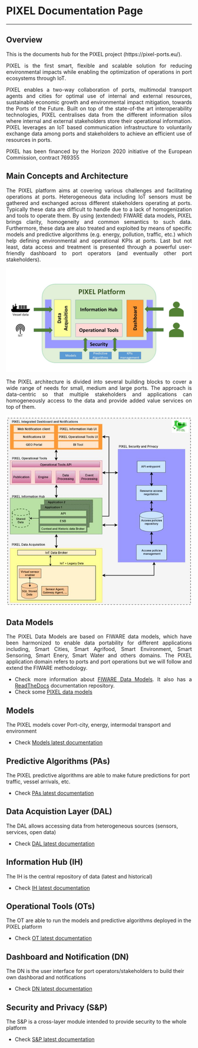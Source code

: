 # PIXEL Documentation Page 



---

## Overview
<div align="justify">
This is the documents hub for the PIXEL project (https://pixel-ports.eu/). 

PIXEL is the first smart, flexible and scalable solution for reducing environmental impacts while enabling the optimization of operations in port ecosystems through IoT.

PIXEL enables a two-way collaboration of ports, multimodal transport agents and cities for optimal use of internal and external resources, sustainable economic growth and environmental impact mitigation, towards the Ports of the Future. Built on top of the state-of-the art interoperability technologies, PIXEL centralises data from the different information silos where internal and external stakeholders store their operational information. PIXEL leverages an IoT based communication infrastructure to voluntarily exchange data among ports and stakeholders to achieve an efficient use of resources in ports.

PIXEL has been financed by the Horizon 2020 initiative of the European Commission, contract 769355  
</div>


## Main Concepts and Architecture

<div align="justify">
The PIXEL platform aims at covering various challenges and facilitating operations at ports. Heterogeneous data including IoT sensors must be gathered and exchanged across different stakeholders operating at ports. Typically these data are difficult to handle due to a lack of homogenization and tools to operate them. 
By using (extended) FIWARE data models, PIXEL brings clarity, homogeneity and common semantics to such data. Furthermore, these data are also treated and exploited by means of specific models and predictive algorithms (e.g. energy, pollution, traffic, etc.) which help defining environmental and operational KPIs at ports. Last but not least, data access and treatment is presented through a powerful user-friendly dashboard to port operators (and eventually other port stakeholders).


![PIXEL High-Level Modules](img/PIXEL_main_concepts.jpg)

The PIXEL architecture is divided into several building blocks to cover a wide range of needs for small, medium and large ports. The approach is data-centric so that multiple stakeholders and applications can homogeneously access to the data and provide added value services on top of them. 

![PIXEL High-Level Modules](img/PIXEL_global_architecture.jpg)
</div>


## Data Models

<div align="justify">
The PIXEL Data Models are based on FIWARE data models, which have been harmonized to enable data portability for different applications including, Smart Cities, Smart Agrifood, Smart Environment, Smart Sensoring, Smart Enery, Smart Water and others domains. The PIXEL application domain refers to ports and port operations but we will follow and extend the FIWARE methodology.

   - Check more information about [FIWARE Data Models](https://www.fiware.org/developers/data-models/). It also has a [ReadTheDocs](https://fiware-datamodels.readthedocs.io/en/latest/) documentation repository.
   - Check some [PIXEL data models](https://pixel-ports.eu/)
</div>


## Models

The PIXEL models cover Port-city, energy, intermodal transport and environment 

  - Check [Models latest documentation](https://inter-iot.readthedocs.io/projects/intermeth/en/latest/)



## Predictive Algorithms (PAs)

The PIXEL predictive algorithms are able to make future predictions for port traffic, vessel arrivals, etc. 

  - Check [PAs latest documentation](https://inter-iot.readthedocs.io/projects/intermeth/en/latest/)



## Data Acquistion Layer (DAL)

The DAL allows accessing data from heterogeneous sources (sensors, services, open data) 

  - Check [DAL latest documentation](https://inter-iot.readthedocs.io/projects/intermeth/en/latest/)



## Information Hub (IH)   

The IH is the central repository of data (latest and historical) 

  - Check [IH latest documentation](https://inter-iot.readthedocs.io/projects/interapi/en/latest/)


 
##  Operational Tools (OTs)

The OT are able to run the models and predictive algorithms deployed in the PIXEL platform 

  - Check [OT latest documentation](https://docs-hub-ot.readthedocs.io/)  
 
 
  
## Dashboard and Notification (DN)

The DN is the user interface for port operators/stakeholders to build their own dashborad and notifications  

  - Check [DN latest documentation](https://inter-iot.readthedocs.io/projects/gateway/en/latest/)



## Security and Privacy (S&P)

The S&P is a cross-layer module intended to provide security to the whole platform  

  - Check [S&P latest documentation](https://inter-iot.readthedocs.io/projects/gateway/en/latest/)


  

 
